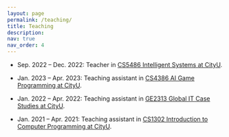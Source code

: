 ```yaml
---
layout: page
permalink: /teaching/
title: Teaching
description: 
nav: true
nav_order: 4
---
```


- Sep. 2022 – Dec. 2022: Teacher in [CS5486 Intelligent Systems at CityU](http://www.cityu.edu.hk/catalogue/ug/201011/Course/CS5486.htm).

- Jan. 2023 – Apr. 2023: Teaching assistant in [CS4386 AI Game Programming at CityU](http://www.cityu.edu.hk/catalogue/ug/201213/Course/CS4386.htm).

- Jan. 2022 – Apr. 2022: Teaching assistant in [GE2313 Global IT Case Studies at CityU](https://www.cityu.edu.hk/catalogue/ug/201516/course/GE2313.htm).

- Jan. 2021 – Apr. 2021: Teaching assistant in [CS1302 Introduction to Computer Programming at CityU](https://www.cityu.edu.hk/catalogue/ug/201415/course/CS1302.htm).
